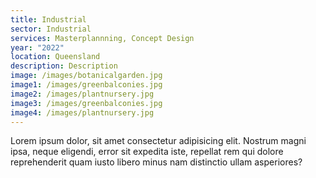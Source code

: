 ```yaml
---
title: Industrial
sector: Industrial
services: Masterplannning, Concept Design
year: "2022"
location: Queensland
description: Description
image: /images/botanicalgarden.jpg
image1: /images/greenbalconies.jpg
image2: /images/plantnursery.jpg
image3: /images/greenbalconies.jpg
image4: /images/plantnursery.jpg
---
```


Lorem ipsum dolor, sit amet consectetur adipisicing elit. Nostrum magni ipsa, neque eligendi, error sit expedita iste, repellat rem qui dolore reprehenderit quam iusto libero minus nam distinctio ullam asperiores?
